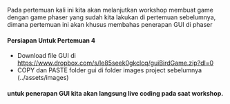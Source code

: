 Pada pertemuan kali ini kita akan melanjutkan workshop membuat game dengan game phaser yang sudah kita lakukan di pertemuan sebelumnya,
dimana pertemuan ini akan khusus membahas penerapan GUI di phaser

#### Persiapan Untuk Pertemuan 4
- Download file GUI di https://www.dropbox.com/s/le85seek0gkclcq/guiBirdGame.zip?dl=0
- COPY dan PASTE folder gui di folder images project sebelumnya (../assets/images)
  
#### untuk penerapan GUI kita akan langsung live coding pada saat workshop.
